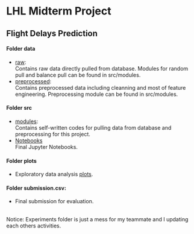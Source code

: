 # LHL Midterm Project
## Flight Delays Prediction
#### Folder data
* [raw](data/raw):<br>
    Contains raw data directly pulled from database. Modules for random pull and balance pull can be found in src/modules. <br>
* [preprocessed](data/preprocessed):<br>
    Contains preprocessed data including cleanning and most of feature engineering. Preprocessing module can be found in src/modules. <br>
#### Folder src <br>
* [modules](src/modules): <br>
    Contains self-written codes for pulling data from database and preprocessing for this project. <br>
* [Notebooks](src/notebooks) <br>
    Final Jupyter Notebooks. <br>
#### Folder plots <br>
* Exploratory data analysis [plots](plots). <br>
#### Folder submission.csv: <br>
* Final submission for evaluation. <br>
<br>
Notice: Experiments folder is just a mess for my teammate and I updating each others activities.
